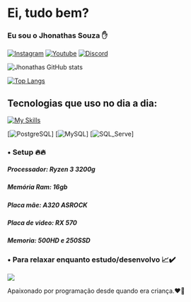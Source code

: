 # Ei, tudo bem? 
### Eu sou o Jhonathas Souza ✋

[![Instagram](https://img.shields.io/badge/Instagram-E4405F?style=for-the-badge&logo=instagram&logoColor=white)](https://www.instagram.com/jhonathas__souza/)
[![Youtube](https://img.shields.io/badge/YouTube-FF0000?style=for-the-badge&logo=youtube&logoColor=white)](https://www.youtube.com/channel/UCYczLSBTnhQ7K_75OuaVrXA/featured)
[![Discord](https://img.shields.io/badge/Discord-7289DA?style=for-the-badge&logo=discord&logoColor=white)](discord.com/channels/Lolito#3228)

![Jhonathas GitHub stats](https://github-readme-stats.vercel.app/api?username=DevJhonathas&show_icons=true&theme=tokyonight)

[![Top Langs](https://github-readme-stats.vercel.app/api/top-langs/?username=DevJhonathas&layout=true&theme=tokyonight)](https://github.com/DevJhonathas/github-readme-stats)

## Tecnologias que uso no dia a dia:

[![My Skills](https://skills.thijs.gg/icons?i=js,html,css,react,php,py,c,figma,vscode)](https://github.com/DevJhonathas)

[![PostgreSQL](https://img.shields.io/badge/PostgreSQL-316192?style=for-the-badge&logo=postgresql&logoColor=white)]
[![MySQL](https://img.shields.io/badge/MySQL-00000F?style=for-the-badge&logo=mysql&logoColor=white)]
[![SQL_Serve](https://img.shields.io/badge/Microsoft_SQL_Server-CC2927?style=for-the-badge&logo=microsoft-sql-server&logoColor=white)]

### • Setup 🔥🔥

##### Processador: Ryzen 3 3200g
##### Memória Ram: 16gb
##### Placa mãe: A320 ASROCK
##### Placa de video: RX 570 
##### Memoria: 500HD e 250SSD

### • Para relaxar enquanto estudo/desenvolvo 📈✔️
[![](https://img.shields.io/badge/Spotify-1ED760?&style=for-the-badge&logo=spotify&logoColor=white)](https://open.spotify.com/playlist/6C9wp2PhQXjJJiO3W8MyEp?si=37740fa25c9b4362)
[](https://img.shields.io/badge/YouTube_Music-FF0000?style=for-the-badge&logo=youtube-music&logoColor=white)

Apaixonado por programação desde quando era criança.❤️🌹

